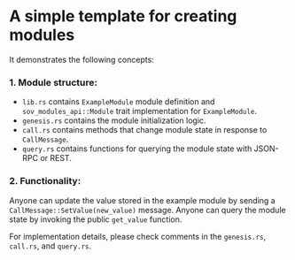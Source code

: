 # A simple template for creating modules

It demonstrates the following concepts:

### 1. Module structure:

- `lib.rs` contains `ExampleModule` module definition and `sov_modules_api::Module` trait implementation for `ExampleModule`.
- `genesis.rs` contains the module initialization logic.
- `call.rs` contains methods that change module state in response to `CallMessage`.
- `query.rs` contains functions for querying the module state with JSON-RPC or REST.

### 2. Functionality:

Anyone can update the value stored in the example module by sending a `CallMessage::SetValue(new_value)` message. Anyone can query the module state by invoking the public `get_value` function.

For implementation details, please check comments in the `genesis.rs`, `call.rs`, and `query.rs`.
